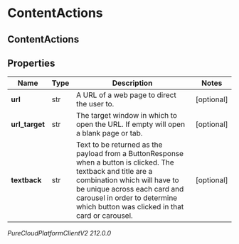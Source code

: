 # ContentActions

## ContentActions

## Properties

|Name | Type | Description | Notes|
|------------ | ------------- | ------------- | -------------|
| **url** | str | A URL of a web page to direct the user to. | [optional] |
| **url_target** | str | The target window in which to open the URL. If empty will open a blank page or tab. | [optional] |
| **textback** | str | Text to be returned as the payload from a ButtonResponse when a button is clicked. The textback and title are a combination which will have to be unique across each card and carousel in order to determine which button was clicked in that card or carousel. | [optional] |



_PureCloudPlatformClientV2 212.0.0_
